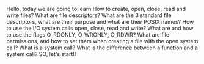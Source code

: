 Hello, today we are going to learn How to create, open, close, read and write files?
    What are file descriptors?
    What are the 3 standard file descriptors, what are their purpose and what are their POSIX names?
    How to use the I/O system calls open, close, read and write?
    What are and how to use the flags O_RDONLY, O_WRONLY, O_RDWR?
    What are file permissions, and how to set them when creating a file with the open system call?
    What is a system call?
    What is the difference between a function and a system call?
SO, let's start!!